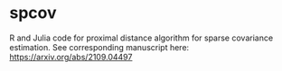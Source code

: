 # spcov
R and Julia code for proximal distance algorithm for sparse covariance estimation. See corresponding manuscript here: https://arxiv.org/abs/2109.04497
